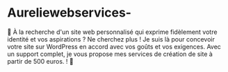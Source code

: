 # Aureliewebservices-
🌟 À la recherche d'un site web personnalisé qui exprime fidèlement votre identité et vos aspirations ? Ne cherchez plus ! Je suis là pour concevoir votre site sur WordPress en accord avec vos goûts et vos exigences. Avec un support complet, je vous propose mes services de création de site à partir de 500 euros. ! 🚀
